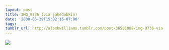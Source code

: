 ```yaml
---
layout: post
title: IMG_9736 (via jakedobkin)
date: '2008-05-29T15:02:16-07:00'
tags: 
tumblr_url: http://alexhwilliams.tumblr.com/post/36501088/img-9736-via-jakedobkin
---
```

<img src="http://31.media.tumblr.com/EXq6qISRE9lfwvxmnLhCczXs_400.jpg"/>
